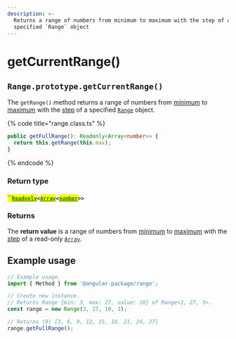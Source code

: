 ```yaml
---
description: >-
  Returns a range of numbers from minimum to maximum with the step of a
  specified `Range` object
---
```


# getCurrentRange()

## `Range.prototype.getCurrentRange()`

The `getRange()` method returns a range of numbers from [minimum](../properties/min.md#range.prototype.min) to [maximum](../properties/max.md) with the [step](../accessors/get-step.md#range.prototype.step) of a specified [`Range`](broken-reference) object.

{% code title="range.class.ts" %}
```typescript
public getFullRange(): Readonly<Array<number>> {
  return this.getRange(this.max);
}
```
{% endcode %}

### Return type

#### <mark style="color:green;">``</mark>[<mark style="color:green;">`Readonly`</mark>](https://www.typescriptlang.org/docs/handbook/utility-types.html#readonlytype)`<`[<mark style="color:green;">`Array`</mark>](https://www.typescriptlang.org/docs/handbook/2/everyday-types.html#arrays)`<`[<mark style="color:green;">`number`</mark>](https://www.typescriptlang.org/docs/handbook/basic-types.html#number)`>>`

### Returns

The **return value** is a range of numbers from [minimum](../properties/min.md#range.prototype.min) to [maximum](../properties/max.md#range.prototype.max) with the [step](../accessors/get-step.md#range.prototype.step) of a read-only [`Array`](https://developer.mozilla.org/en-US/docs/Web/JavaScript/Reference/Global\_Objects/Array).

## Example usage

```typescript
// Example usage.
import { Method } from '@angular-package/range';

// Create new instance.
// Returns Range {min: 3, max: 27, value: 10} of Range<3, 27, 3>.
const range = new Range(3, 27, 10, 3);

// Returns (9) [3, 6, 9, 12, 15, 18, 21, 24, 27]
range.getFullRange();
```
